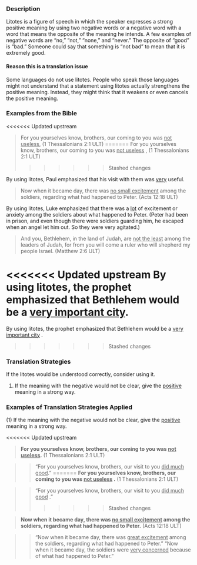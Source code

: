 

### Description

Litotes is a figure of speech in which the speaker expresses a strong positive meaning by using two negative words or a negative word with a word that means the opposite of the meaning he intends. A few examples of negative words are “no,” “not,” “none,” and “never.” The opposite of “good” is “bad.” Someone could say that something is “not bad” to mean that it is extremely good.

#### Reason this is a translation issue

Some languages do not use litotes. People who speak those languages might not understand that a statement using litotes actually strengthens the positive meaning. Instead, they might think that it weakens or even cancels the positive meaning.

### Examples from the Bible

<<<<<<< Updated upstream
> For you yourselves know, brothers, our coming to you was <u>not useless</u>, (1 Thessalonians 2:1 ULT)
=======
> For you yourselves know, brothers, our coming to you was <u>not useless</u> , (1 Thessalonians 2:1 ULT)
>>>>>>> Stashed changes

By using litotes, Paul emphasized that his visit with them was <u>very</u> useful.

> Now when it became day, there was <u>no small excitement</u> among the soldiers, regarding what had happened to Peter.  (Acts 12:18 ULT)

By using litotes, Luke emphasized that there was a <u>lot</u> of excitement or anxiety among the soldiers about what happened to Peter. (Peter had been in prison, and even though there were soldiers guarding him, he escaped when an angel let him out. So they were very agitated.)

> And you, Bethlehem, in the land of Judah,
> are <u>not the least</u> among the leaders of Judah,
> for from you will come a ruler
> who will shepherd my people Israel.  (Matthew 2:6 ULT)

<<<<<<< Updated upstream
By using litotes, the prophet emphasized that Bethlehem would be a <u>very important city</u>.
=======
By using litotes, the prophet emphasized that Bethlehem would be a <u>very important city</u> .
>>>>>>> Stashed changes

### Translation Strategies

If the litotes would be understood correctly, consider using it.

1. If the meaning with the negative would not be clear, give the <u>positive</u> meaning in a strong way.

### Examples of Translation Strategies Applied

(1) If the meaning with the negative would not be clear, give the <u>positive</u> meaning in a strong way.

<<<<<<< Updated upstream
> **For you yourselves know, brothers, our coming to you was <u>not useless</u>.** (1 Thessalonians 2:1 ULT)

>> “For you yourselves know, brothers, our visit to you <u>did much good</u>.”
=======
> **For you yourselves know, brothers, our coming to you was <u>not useless</u> .** (1 Thessalonians 2:1 ULT)

>> “For you yourselves know, brothers, our visit to you <u>did much good</u> .”
>>>>>>> Stashed changes

> **Now when it became day, there was <u>no small excitement</u> among the soldiers, regarding what had happened to Peter.** (Acts 12:18 ULT)

>> “Now when it became day, there was <u>great excitement</u> among the soldiers, regarding what had happened to Peter.”
>> “Now when it became day, the soldiers were <u>very concerned</u> because of what had happened to Peter.”

